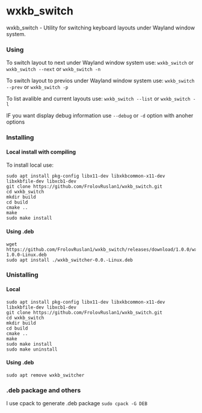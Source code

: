 # wxkb_switch
wxkb_switch - Utility for switching keyboard layouts under Wayland window system.

### Using
To switch layout to next under Wayland window system use:
`wxkb_switch` or `wxkb_switch --next` or `wxkb_switch -n`

To switch layout to previos under Wayland window system use:
`wxkb_switch --prev` or `wxkb_switch -p`

To list avalible and current layouts use:
`wxkb_switch --list` or `wxkb_switch -l`

IF you want display debug information use `--debug` or `-d` option with anoher options

### Installing 

#### Local install with compiling
To install local use:
```
sudo apt install pkg-config libx11-dev libxkbcommon-x11-dev libxkbfile-dev libxcb1-dev
git clone https://github.com/FrolovRuslan1/wxkb_switch.git 
cd wxkb_switch
mkdir build
cd build
cmake ..
make
sudo make install
```
#### Using .deb
```
wget https://github.com/FrolovRuslan1/wxkb_switch/releases/download/1.0.0/wxkb_switcher-1.0.0-Linux.deb
sudo apt install ./wxkb_switcher-0.0.-Linux.deb
```

### Unistalling
#### Local
```
sudo apt install pkg-config libx11-dev libxkbcommon-x11-dev libxkbfile-dev libxcb1-dev
git clone https://github.com/FrolovRuslan1/wxkb_switch.git 
cd wxkb_switch
mkdir build
cd build
cmake ..
make
sudo make install
sudo make uninstall
```

#### Using .deb
`sudo apt remove wxkb_switcher`


### .deb package and others
I use cpack to generate .deb package
`sudo cpack -G DEB`
